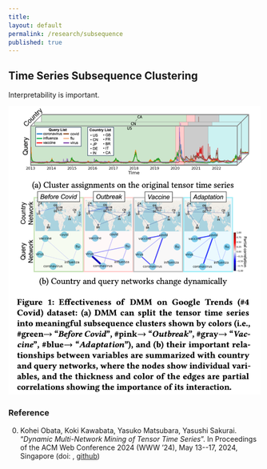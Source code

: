 ```yaml
---
title:
layout: default
permalink: /research/subsequence
published: true
---
```


## Time Series Subsequence Clustering

Interpretability is important.

![subsequence](../../assets/images/subsequence.png)
<!-- [Figure 1: The 4 Trends That Prevail on the Gartner Hype Cycle for AI, 2021](https://www.gartner.com/en/articles/the-4-trends-that-prevail-on-the-gartner-hype-cycle-for-ai-2021-) -->

### Reference

0. Kohei Obata, Koki Kawabata, Yasuko Matsubara, Yasushi Sakurai. “*Dynamic Multi-Network Mining of Tensor Time Series*”. In Proceedings of the ACM Web Conference 2024 (WWW ’24), May 13--17, 2024, Singapore (doi: [](https://doi.org/), [github](https://doi.org/))
